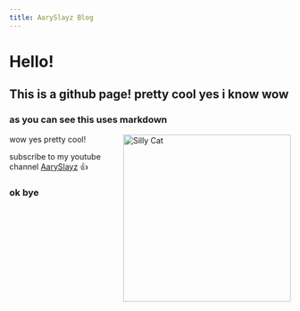 ```yaml
---
title: AarySlayz Blog
---
```


# Hello!
## This is a github page! pretty cool yes i know wow
### as you can see this uses markdown
wow yes pretty cool!
<img alt="Silly Cat" src="https://th.bing.com/th/id/OIP.4ZRpRseBSrSAvrdRqXZYhAHaHD?w=191&h=181&c=7&r=0&o=7&dpr=1.5&pid=1.7&rm=3" width="300" align="right">

subscribe to my youtube channel [AarySlayz](https://www.youtube.com/@AarySlayz) 👍

### ok bye
